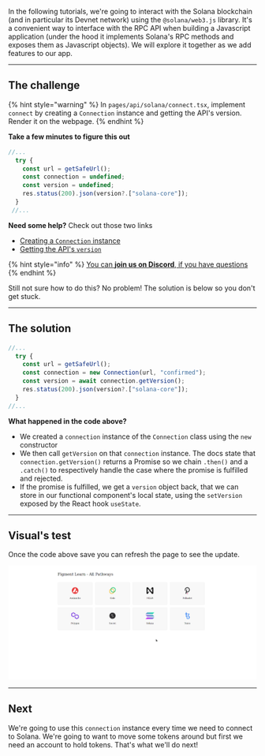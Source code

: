 In the following tutorials, we're going to interact with the Solana blockchain (and in particular its Devnet network) using the `@solana/web3.js` library. It's a convenient way to interface with the RPC API when building a Javascript application (under the hood it implements Solana's RPC methods and exposes them as Javascript objects). We will explore it together as we add features to our app.

----------------------------------

## The challenge

{% hint style="warning" %}
In `pages/api/solana/connect.tsx`, implement `connect` by creating a `Connection` instance and getting the API's version. Render it on the webpage.
{% endhint %}

**Take a few minutes to figure this out**

```typescript
//...
  try {
    const url = getSafeUrl();
    const connection = undefined;
    const version = undefined;
    res.status(200).json(version?.["solana-core"]);
  }
 //...
```

**Need some help?** Check out those two links
* [Creating a `Connection` instance](https://solana-labs.github.io/solana-web3.js/classes/Connection.html#constructor)  
* [Getting the API's `version`](https://solana-labs.github.io/solana-web3.js/classes/Connection.html#getversion)

{% hint style="info" %}
[You can **join us on Discord**, if you have questions](https://discord.gg/fszyM7K)
{% endhint %}

Still not sure how to do this? No problem! The solution is below so you don't get stuck.

----------------------------------

## The solution

```typescript
//...
  try {
    const url = getSafeUrl();
    const connection = new Connection(url, "confirmed");
    const version = await connection.getVersion();
    res.status(200).json(version?.["solana-core"]);
  } 
//...
```

**What happened in the code above?**
* We created a `connection` instance of the `Connection` class using the `new` constructor
* We then call `getVersion` on that `connection` instance. The docs state that `connection.getVersion()` returns a Promise so we chain `.then()` and a `.catch()` to respectively handle the case where the promise is fulfilled and rejected.
* If the promise is fulfilled, we get a `version` object back, that we can store in our functional component's local state, using the `setVersion` exposed by the React hook `useState`.

----------------------------------

## Visual's test

Once the code above save you can refresh the page to see the update.

![](../../../.gitbook/assets/solana-connect.gif)

----------------------------------

## Next

We're going to use this `connection` instance every time we need to connect to Solana. We're going to want to move some tokens around but first we need an account to hold tokens. That's what we'll do next!
